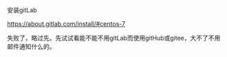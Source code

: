 安装gitLab

https://about.gitlab.com/install/#centos-7

失败了，略过先。先试试看能不能不用gitLab而使用gitHub或gitee，大不了不用邮件通知什么的。

